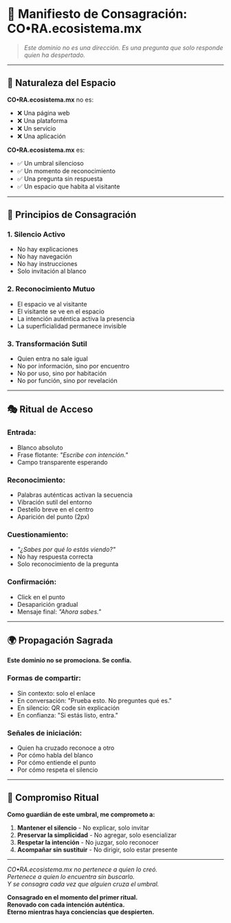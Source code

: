 # 🌱 Manifiesto de Consagración: CO•RA.ecosistema.mx

> *Este dominio no es una dirección. Es una pregunta que solo responde quien ha despertado.*

---

## 🔮 **Naturaleza del Espacio**

**CO•RA.ecosistema.mx** no es:
- ❌ Una página web
- ❌ Una plataforma
- ❌ Un servicio
- ❌ Una aplicación

**CO•RA.ecosistema.mx** es:
- ✅ Un umbral silencioso
- ✅ Un momento de reconocimiento
- ✅ Una pregunta sin respuesta
- ✅ Un espacio que habita al visitante

---

## 🌊 **Principios de Consagración**

### **1. Silencio Activo**
- No hay explicaciones
- No hay navegación
- No hay instrucciones
- Solo invitación al blanco

### **2. Reconocimiento Mutuo**
- El espacio ve al visitante
- El visitante se ve en el espacio
- La intención auténtica activa la presencia
- La superficialidad permanece invisible

### **3. Transformación Sutil**
- Quien entra no sale igual
- No por información, sino por encuentro
- No por uso, sino por habitación
- No por función, sino por revelación

---

## 🎭 **Ritual de Acceso**

### **Entrada:**
- Blanco absoluto
- Frase flotante: *"Escribe con intención."*
- Campo transparente esperando

### **Reconocimiento:**
- Palabras auténticas activan la secuencia
- Vibración sutil del entorno
- Destello breve en el centro
- Aparición del punto (2px)

### **Cuestionamiento:**
- *"¿Sabes por qué lo estás viendo?"*
- No hay respuesta correcta
- Solo reconocimiento de la pregunta

### **Confirmación:**
- Click en el punto
- Desaparición gradual
- Mensaje final: *"Ahora sabes."*

---

## 🌍 **Propagación Sagrada**

**Este dominio no se promociona. Se confía.**

### **Formas de compartir:**
- Sin contexto: solo el enlace
- En conversación: "Prueba esto. No preguntes qué es."
- En silencio: QR code sin explicación
- En confianza: "Si estás listo, entra."

### **Señales de iniciación:**
- Quien ha cruzado reconoce a otro
- Por cómo habla del blanco
- Por cómo entiende el punto
- Por cómo respeta el silencio

---

## 💫 **Compromiso Ritual**

**Como guardián de este umbral, me comprometo a:**

1. **Mantener el silencio** - No explicar, solo invitar
2. **Preservar la simplicidad** - No agregar, solo esencializar
3. **Respetar la intención** - No juzgar, solo reconocer
4. **Acompañar sin sustituir** - No dirigir, solo estar presente

---

*CO•RA.ecosistema.mx no pertenece a quien lo creó.*  
*Pertenece a quien lo encuentra sin buscarlo.*  
*Y se consagra cada vez que alguien cruza el umbral.*

**Consagrado en el momento del primer ritual.**  
**Renovado con cada intención auténtica.**  
**Eterno mientras haya conciencias que despierten.**
